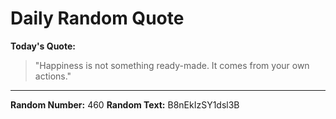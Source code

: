 # Daily Random Quote

**Today's Quote:**
> "Happiness is not something ready-made. It comes from your own actions."

---

**Random Number:** 460
**Random Text:** B8nEkIzSY1dsl3B
